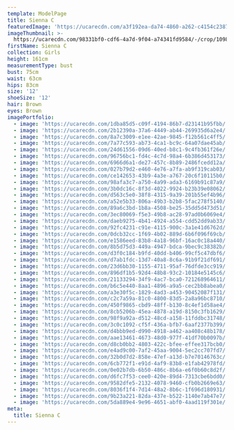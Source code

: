 ```yaml
---
template: ModelPage
title: Sienna C
featuredImage: 'https://ucarecdn.com/a3f192ea-da74-4860-a262-c4154c2387e0/'
imageThumbnail: >-
  https://ucarecdn.com/98331bf0-cdf6-4a7d-9f04-a74341fd9584/-/crop/1098x1509/299,114/-/preview/
firstName: Sienna C
collection: Girls
height: 161cm
measurementType: bust
bust: 75cm
waist: 63cm
hips: 83cm
size: '12'
shoeSize: '12'
hair: Brown
eyes: Brown
imagePortfolio:
  - image: 'https://ucarecdn.com/1dba85d5-c09f-4194-86b7-d23141b95fbb/'
  - image: 'https://ucarecdn.com/2b12390a-37a6-4449-ab44-269935d6a2e4/'
  - image: 'https://ucarecdn.com/8a7c3009-e1ee-42ae-9845-f12b561c4ff5/'
  - image: 'https://ucarecdn.com/7a77c593-ab73-4ca1-bc9c-64a07dae45ab/'
  - image: 'https://ucarecdn.com/24d61556-09d6-40ed-b8c1-9c4fb361f26e/'
  - image: 'https://ucarecdn.com/96756bc1-fd4c-4c7d-98a4-6b386d453173/'
  - image: 'https://ucarecdn.com/6966d6a1-de27-457c-8b89-2486fcedd12a/'
  - image: 'https://ucarecdn.com/027b79d2-e460-4e76-a7fa-ab9f319cab03/'
  - image: 'https://ucarecdn.com/ce142653-43b9-4a3e-a767-20c6f10115b0/'
  - image: 'https://ucarecdn.com/98afa3c7-a750-4a99-ada3-6169b91c87a9/'
  - image: 'https://ucarecdn.com/3b0dc16c-8f3d-4022-9924-b23b39e08062/'
  - image: 'https://ucarecdn.com/d563c5e0-38f8-4315-9a39-201b55ef4b96/'
  - image: 'https://ucarecdn.com/a52e5b33-806a-49b3-b2b8-5fac278f5140/'
  - image: 'https://ucarecdn.com/89a6c3bd-1b8a-4508-be25-35dd5d473d51/'
  - image: 'https://ucarecdn.com/3ec80069-f5e3-49b8-ac28-97ad0b6069e4/'
  - image: 'https://ucarecdn.com/daeb9275-4b41-4924-a554-cdd52dd9ab33/'
  - image: 'https://ucarecdn.com/92fc4231-c91e-4115-900c-3a1e41d6762d/'
  - image: 'https://ucarecdn.com/0dcb32cc-1f69-4b02-889d-6b6f096f69cb/'
  - image: 'https://ucarecdn.com/e1586eed-83b8-4a18-96bf-16ac0c18a440/'
  - image: 'https://ucarecdn.com/8b5d75d3-449a-4947-bdca-9bec9c38382b/'
  - image: 'https://ucarecdn.com/d3f0c184-b9fd-40dd-b406-99cf5c47dbf6/'
  - image: 'https://ucarecdn.com/d7ab1fdc-13d7-40a8-8c6a-91b9f21df691/'
  - image: 'https://ucarecdn.com/23d6bb30-1155-4711-95af-76dfde3cc919/'
  - image: 'https://ucarecdn.com/896df1b5-92d4-48b8-93c2-10184e5145c6/'
  - image: 'https://ucarecdn.com/21133294-34f9-4ac7-bca0-721268964611/'
  - image: 'https://ucarecdn.com/b6c5e440-8aa1-4896-a9a5-cec2bb8abea0/'
  - image: 'https://ucarecdn.com/a3e30f5c-1829-4ad3-a453-90452087f131/'
  - image: 'https://ucarecdn.com/c2c7a59a-81c0-4800-83d5-2a8a96bc8710/'
  - image: 'https://ucarecdn.com/450f9865-cbd9-48ff-b130-8c4ef1d58ae4/'
  - image: 'https://ucarecdn.com/8cb5206b-45ea-4878-a19d-8150c3fb1629/'
  - image: 'https://ucarecdn.com/98f9a92a-d512-48cd-a158-11fddbc31748/'
  - image: 'https://ucarecdn.com/3c0c1092-cf5f-436a-bfb7-6aaf2377b399/'
  - image: 'https://ucarecdn.com/d4bbb9ed-d990-4918-a462-aa408c48b178/'
  - image: 'https://ucarecdn.com/aae13461-4673-48d0-977f-41df70b0097b/'
  - image: 'https://ucarecdn.com/d8cb0bb2-4803-422c-bfee-effee317bcb0/'
  - image: 'https://ucarecdn.com/e4ad9c00-7af2-45aa-9004-5ec2cc707fd7/'
  - image: 'https://ucarecdn.com/32b0d7d2-858e-47ef-a13d-b7e70146763c/'
  - image: 'https://ucarecdn.com/6cb772f1-e91d-4af9-83b8-e1fab42978fd/'
  - image: 'https://ucarecdn.com/0e02b7db-6b50-486c-8b6a-e6f0b60c8d2f/'
  - image: 'https://ucarecdn.com/d6fc7f53-cee0-420e-89d4-7313cbe6bdd0/'
  - image: 'https://ucarecdn.com/9582dfe5-2132-4078-9460-cfb0b2669e63/'
  - image: 'https://ucarecdn.com/8036f1f4-7d14-48a2-8b6c-1f696d180931/'
  - image: 'https://ucarecdn.com/9b23a221-82da-437e-b522-1140e7ab47e7/'
  - image: 'https://ucarecdn.com/5da889e4-9e96-4651-abf0-4aad119f301e/'
meta:
  title: Sienna C
---
```


